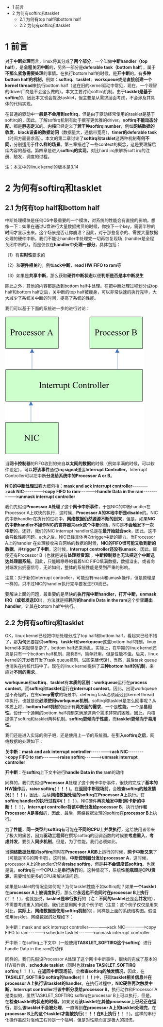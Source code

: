 - 1 前言
- 2 为何有softirq和tasklet
    - 2.1 为何有top half和bottom half
    - 2.2 为何有softirq和tasklet

# 1 前言

对于**中断处理**而言，linux将其分成了**两个部分**，一个叫做**中断handler（top half**），是**全程关闭中断**的，另外一部分是**deferable task（bottom half**），属于**不那么紧急需要处理**的事情。在执行bottom half的时候，是**开中断**的。有**多种bottom half的机制**，例如：**softirq**、**tasklet**、**workqueue**或是**直接创建一个kernel thread**来执行bottom half（这在旧的kernel驱动中常见，现在，一个理智的driver厂商是不会这么做的）。本文主要讨论softirq机制。由于**tasklet是基于softirq**的，因此本文也会提及tasklet，但主要是从需求层面考虑，不会涉及其具体的代码实现。

在普通的驱动中**一般是不会用到softirq**，但是由于驱动经常使用的tasklet是基于softirq的，因此，了解softirq机制有助于撰写更优雅的driver。**softirq不能动态分配**，都是**静态定义**的。**内核**已经定义了**若干种softirq number**，例如**网络数据的收发**、**block设备的数据访问**（数据量大，通信带宽高），**timer的deferable task**（时间方面要求高）。本文的第二章讨论了**softirq**和**tasklet**这两种机制**有何不同**，分别适用于**什么样的场景**。第三章描述了一些context的概念，这是要理解后续内容的基础。第四章是进入**softirq的实现**，对比hard irq来解析soft irq的注册、触发，调度的过程。

注：本文中的linux kernel的版本是3.14

# 2 为何有softirq和tasklet

## 2.1 为何有top half和bottom half

中断处理模块是任何OS中最重要的一个模块，对系统的性能会有直接的影响。想像一下：如果在通过U盘进行大量数据拷贝的时候，你按下一个key，需要半秒的时间才显示出来，这个场景是否让你崩溃？因此，对于那些复杂的、需要大量数据处理的硬件中断，我们不能让handler中处理完一切再恢复现场（handler是全程关闭中断的），而是仅仅在**handler**中**处理一部分**，具体包括：

（1）有**实时性**要求的

（2）和**硬件相关**的。例如**ack中断**，**read HW FIFO to ram**等

（3）如果是**共享中断**，那么获取**硬件中断状态**以便**判断是否是本中断发生**

除此之外，其他的内容都是放到bottom half中处理。在把中断处理过程划分成top half和bottom half之后，关中断的top half被瘦身，可以非常快速的执行完毕，大大减少了系统关中断的时间，提高了系统的性能。

我们可以基于下面的系统进一步的进行讨论：

![config](./images/10.gif)

当**网卡控制器**的FIFO收到的来自**以太网的数据**的时候（例如半满的时候，可以软件设定），可以**将该事件**通过**irq signal**送达**Interrupt Controller**。Interrupt Controller可以把中断**分发给系统中的Processor A or B**。

**NIC的中断处理过程**大概包括：**mask and ack interrupt controller**-------->**ack NIC**-------->**copy FIFO to ram**------>**handle Data in the ram**----------->**unmask interrupt controller**

我们先假设**Processor A处理**了这个**网卡中断事件**，于是NIC的中断handler在Processor A上欢快的执行，这时候，**Processor A的本地中断是disable**的。NIC的中断handler在执行的过程中，**网络数据仍然源源不断的到来**，但是，如果**NIC的中断handler不操作NIC的寄存器**来**ack这个中断**的话，NIC是**不会触发下一次中断**的。还好，我们的NIC interrupt handler总是在**最开始就会ack**，因此，这不会导致性能问题。ack之后，NIC已经具体再次trigger中断的能力。当Processor A上的handler 在处理接收来自网络的数据的时候，**NIC的FIFO很可能又收到新的数据**，并**trigger了中断**，这时候，**Interrupt controller还没有umask**，因此，即便还有Processor B（也就是说有**处理器资源**），**中断控制器**也**无法把这个中断送达处理器系统**。因此，只能眼睁睁的看着NIC FIFO填满数据，数据溢出，或者向对端发出拥塞信号，无论如何，整体的系统性能是受到严重的影响。

注意：对于新的interrupt controller，可能没有mask和umask操作，但是原理是一样的，只不过NIC的handler执行完毕要发生EOI而已。

要解决上面的问题，最重要的是尽快的**执行完中断handler，打开中断，unmask IRQ（或者发送EOI**），方法就是把**耗时的handle Data in the ram**这个步骤**踢出handler**，让其在bottom half中执行。

## 2.2 为何有softirq和tasklet

OK，linux kernel已经把中断处理分成了top half和bottom half，看起来已经不错了，那**为何**还要提供**softirq**、**tasklet**和**workqueue**这些bottom half机制，linux kernel本来就够复杂了，bottom half还来添乱。实际上，在早期的linux kernel还真是只有一个bottom half机制，简称BH，简单好用，但是性能不佳。后来，linux kernel的开发者开发了task queue机制，试图来替代BH，当然，最后task queue也消失在内核代码中了。现在的linux kernel提供了**三种bottom half的机制**，来应对**不同的需求**。

**workqueue**和**softirq**、**tasklet**有**本质的区别**：**workqueue**运行在**process context**，而**softirq**和**tasklet**运行在**interrupt context**。因此，出现workqueue是不奇怪的，在有**sleep需求**的场景中，defering task必须延迟到kernel thread中执行，也就是说**必须使用workqueue机制**。softirq和tasklet是怎么回事呢？从本质上将，**bottom half机制**的设计有**两方面的需求**，一个是**性能**，一个是**易用性**。设计一个通用的bottom half机制来满足这两个需求非常的困难，因此，内核提供了softirq和tasklet两种机制。**softirq更倾向于性能**，而**tasklet更倾向于易用性**。

我们还是进入实际的例子吧，还是使用上一节的系统图。在**引入softirq之后**，网络数据的处理如下：

**关中断**：**mask and ack interrupt controller**-------->**ack NIC**-------->**copy FIFO to ram**------>**raise softirq**------>**unmask interrupt controller**

**开中断**：在**softirq**上下文中进行**handle Data in the ram**的动作

同样的，我们先假设**Processor A**处理了这个网卡中断事件，很快的完成了**基本的HW操作**后，**raise softirq(！！！**)。在**返回中断现场前**，会**检查softirq的触发情况(！！！**)，因此，后续**网络数据处理的softirq**在**Processor A**上执行。在**softirq handler的执行过程中(！！！**)，NIC硬件**再次触发中断(网卡新的中断！！！**)，**Interrupt controller将该中断分发给processor B**，执行动作**和Processor A是类似**的，因此，最后，网络数据处理的softirq在**processor B**上执行。

为了**性能**，**同一类型**的**softirq**有可能在**不同的CPU**上**并发执行**，这给使用者带来了极大的痛苦，因为**驱动工程师**在撰写softirq的回调函数的时候要**考虑重入**，**考虑并发**，要引入**同步机制**。但是，为了性能，我们必须如此。

当**网络数据处理**的**softirq**同时在**Processor A和B**上运行的时候，**网卡中断又来**了（可能是10G的网卡吧）。这时候，**中断控制器分发**给**processor A**，这时候，processor A上的handler仍然会**raise softirq**，但是**并不会调度该softirq**。也就是说，**softirq**在**一个CPU**上是**串行执行**的。这种情况下，系统**性能瓶颈**是**CPU资源**，需要增加更多的CPU来解决该问题。

如果是tasklet的情况会如何呢？为何tasklet性能不如softirq呢？如果**一个tasklet**在**processor A**上**被调度执行**，那么它**永远也不会同时在processor B上执行(！！！**)，也就是说，**tasklet是串行执行**的（注：**不同的tasklet**还是会**并发**的），不需要考虑重入的问题。我们还是用网卡这个例子吧（注意：这个例子仅仅是用来对比，**实际上**，**网络数据是使用softirq机制**的），同样是上面的系统结构图。假设使用tasklet，网络数据的处理如下：

关中断：mask and ack interrupt controller-------->ack NIC-------->copy FIFO to ram------>schedule tasklet------>unmask interrupt controller

开中断：在softirq上下文中（一般使用**TASKLET\_SOFTIRQ这个softirq**）进行handle Data in the ram的动作

同样的，我们先假设Processor A处理了这个网卡中断事件，很快的完成了基本的HW操作后，**schedule tasklet**（同时也就**raise TASKLET\_SOFTIRQ softirq！！！**）。在**返回中断现场前**，会**检查softirq的触发情况**，因此，在**TASKLET\_SOFTIRQ softirq的handler(！！！**)中，获取**tasklet相关信息**并**在processor A上执行该tasklet的handler**。在执行过程中，**NIC硬件再次触发中断**，**Interrupt controller**将**该中断分发给processor B**，执行动作和Processor A是类似的，虽然TASKLET\_SOFTIRQ softirq在processor B上可以执行，但是，在**检查tasklet的状态的时候**，如果发现**该tasklet**在**其他processor**上**已经正在运行**，那么**该tasklet不会被处理**，一直等到**在processor A上的tasklet处理完**，在**processor B上的这个tasklet才能被执行(！！！在B上执行！！！**)。这样的串行化操作虽然对驱动工程师是一个福利，但是对性能而言是极大的损伤。